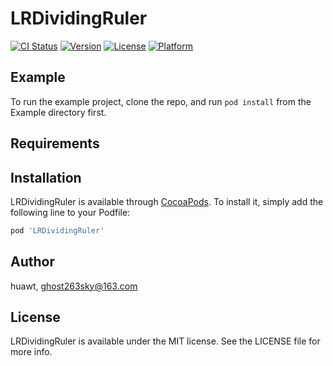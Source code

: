 # LRDividingRuler

[![CI Status](https://img.shields.io/travis/huawt/LRDividingRuler.svg?style=flat)](https://travis-ci.org/huawt/LRDividingRuler)
[![Version](https://img.shields.io/cocoapods/v/LRDividingRuler.svg?style=flat)](https://cocoapods.org/pods/LRDividingRuler)
[![License](https://img.shields.io/cocoapods/l/LRDividingRuler.svg?style=flat)](https://cocoapods.org/pods/LRDividingRuler)
[![Platform](https://img.shields.io/cocoapods/p/LRDividingRuler.svg?style=flat)](https://cocoapods.org/pods/LRDividingRuler)

## Example

To run the example project, clone the repo, and run `pod install` from the Example directory first.

## Requirements

## Installation

LRDividingRuler is available through [CocoaPods](https://cocoapods.org). To install
it, simply add the following line to your Podfile:

```ruby
pod 'LRDividingRuler'
```

## Author

huawt, ghost263sky@163.com

## License

LRDividingRuler is available under the MIT license. See the LICENSE file for more info.
